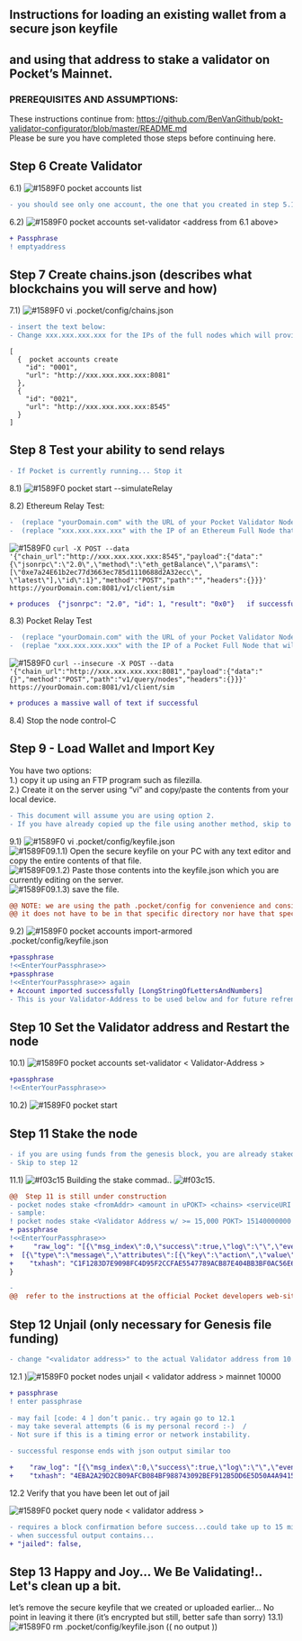 ##  Instructions for loading an existing wallet from a secure json keyfile  
##  and using that address to stake a validator on Pocket’s Mainnet.


###                     PREREQUISITES AND ASSUMPTIONS:
These instructions continue from: https://github.com/BenVanGithub/pokt-validator-configurator/blob/master/README.md   
Please be sure you have completed those steps before continuing here. 



## Step 6 Create Validator
6.1) ![#1589F0](https://via.placeholder.com/15/FFC000/000000?text=+) pocket accounts list 
```diff
- you should see only one account, the one that you created in step 5.1
```
6.2) ![#1589F0](https://via.placeholder.com/15/FFC000/000000?text=+) pocket accounts set-validator <address from 6.1 above>
```diff
+ Passphrase
! emptyaddress
```
## Step 7 Create chains.json (describes what blockchains you will serve and how)
7.1) ![#1589F0](https://via.placeholder.com/15/FFC000/000000?text=+) vi .pocket/config/chains.json
```diff
- insert the text below:  
- Change xxx.xxx.xxx.xxx for the IPs of the full nodes which will provide relays 
```
```
[  
  {  pocket accounts create
    "id": "0001",  
    "url": "http://xxx.xxx.xxx.xxx:8081"  
  },  
  {  
    "id": "0021",  
    "url": "http://xxx.xxx.xxx.xxx:8545"  
  }  
]  
```
## Step 8 Test your ability to send relays
```diff
- If Pocket is currently running... Stop it
```
8.1) ![#1589F0](https://via.placeholder.com/15/FFC000/000000?text=+) pocket start --simulateRelay

8.2)  Ethereum Relay Test:
```diff
-  (replace "yourDomain.com" with the URL of your Pocket Validator Node)  
-  (replace "xxx.xxx.xxx.xxx" with the IP of an Ethereum Full Node that will accept RPCs)  
``` 
![#1589F0](https://via.placeholder.com/15/FFC000/000000?text=+) ```curl -X POST --data '{"chain_url":"http://xxx.xxx.xxx.xxx:8545","payload":{"data":"{\"jsonrpc\":\"2.0\",\"method\":\"eth_getBalance\",\"params\":[\"0xe7a24E61b2ec77d3663ec785d1110688d2A32ecc\", \"latest\"],\"id\":1}","method":"POST","path":"","headers":{}}}' https://yourDomain.com:8081/v1/client/sim ```
``` diff
+ produces  {"jsonrpc": "2.0", "id": 1, "result": "0x0"}   if successful
```
8.3) Pocket Relay Test
```diff
-  (replace "yourDomain.com" with the URL of your Pocket Validator Node)  
-  (replae "xxx.xxx.xxx.xxx" with the IP of a Pocket Full Node that will accept RPCs)  
``` 
![#1589F0](https://via.placeholder.com/15/FFC000/000000?text=+) ```curl --insecure -X POST --data '{"chain_url":"http://xxx.xxx.xxx.xxx:8081","payload":{"data":"{}","method":"POST","path":"v1/query/nodes","headers":{}}}' https://yourDomain.com:8081/v1/client/sim ```
``` diff
+ produces a massive wall of text if successful
```
8.4) Stop the node control-C

## Step 9 - Load Wallet and Import Key

You have two options:  
1.)  copy it up using an FTP program such as filezilla.  
2.)  Create it on the server using “vi” and copy/paste the contents from your local device. 
```diff
- This document will assume you are using option 2.  
- If you have already copied up the file using another method, skip to 9.2
```
9.1) ![#1589F0](https://via.placeholder.com/15/FFC000/000000?text=+) vi .pocket/config/keyfile.json  
![#1589F0](https://via.placeholder.com/15/FFC000/000000?text=+)9.1.1) Open the secure keyfile on your PC with any text editor and copy the entire contents of that file.  
![#1589F0](https://via.placeholder.com/15/FFC000/000000?text=+)9.1.2) Paste those contents into the keyfile.json which you are currently editing on the server.  
![#1589F0](https://via.placeholder.com/15/FFC000/000000?text=+)9.1.3) save the file.
```diff
@@ NOTE: we are using the path .pocket/config for convenience and consistency…  @@
@@ it does not have to be in that specific directory nor have that specific name. @@
```

9.2) ![#1589F0](https://via.placeholder.com/15/FFC000/000000?text=+) pocket accounts import-armored .pocket/config/keyfile.json
```diff
+passphrase
!<<EnterYourPassphrase>>
+passphrase
!<<EnterYourPassphrase>> again
+ Account imported successfully [LongStringOfLettersAndNumbers] 
- This is your Validator-Address to be used below and for future refrence
```
## Step 10 Set the Validator address and Restart the node

10.1) ![#1589F0](https://via.placeholder.com/15/FFC000/000000?text=+) pocket accounts set-validator < Validator-Address >
```diff
+passphrase
!<<EnterYourPassphrase>>
```
10.2) ![#1589F0](https://via.placeholder.com/15/FFC000/000000?text=+) pocket start

## Step 11 Stake the node
```diff
- if you are using funds from the genesis block, you are already staked.
- Skip to step 12
```
11.1) ![#f03c15](https://via.placeholder.com/15/f03c15/000000?text=+) Building the stake commad.. ![#f03c15](https://via.placeholder.com/15/f03c15/000000?text=+).
```diff
@@  Step 11 is still under construction                                  @@
- pocket nodes stake <fromAddr> <amount in uPOKT> <chains> <serviceURI w/ rpc port> <chainID> <fees in Upokt>
- sample:
! pocket nodes stake <Validator Address w/ >= 15,000 POKT> 15140000000 0001,0021 http://yourDomainName:8081 mainnet 10000
+ passphrase
!<<EnterYourPassphrase>>
+     "raw_log": "[{\"msg_index\":0,\"success\":true,\"log\":\"\",\"events\":
+  [{\"type\":\"message\",\"attributes\":[{\"key\":\"action\",\"value\":\"stake_validator\"}]}]}]", 
+    "txhash": "C1F1283D7E9098FC4D95F2CCFAE5547789ACB87E404BB3BF0AC56E6C721E3E77"
}

-
@@  refer to the instructions at the official Pocket developers web-site @@
```
## Step 12 Unjail (only necessary for Genesis file funding)
```diff
- change "<validator address>" to the actual Validator address from 10.1
```
12.1 )![#1589F0](https://via.placeholder.com/15/FFC000/000000?text=+) pocket nodes unjail < validator address > mainnet 10000
 ```diff 
+ passphrase
! enter passphrase
  
- may fail [code: 4 ] don’t panic.. try again go to 12.1
- may take several attempts (6 is my personal record :-)  /
- Not sure if this is a timing error or network instability.

- successful response ends with json output similar too

+    "raw_log": "[{\"msg_index\":0,\"success\":true,\"log\":\"\",\"events\":[{\"type\":\"message\",\"attributes\":[{\"key\":\"action\",\"value\":\"unjail_validator\"}]}]}]",
+    "txhash": "4EBA2A29D2CB09AFCB084BF988743092BEF912B5DD6E5D50A4A941522A05946C"
```
12.2 Verify that you have been let out of jail

![#1589F0](https://via.placeholder.com/15/FFC000/000000?text=+) pocket query node < validator address >
  ```diff
- requires a block confirmation before success...could take up to 15 minutes
- when successful output contains...
+ "jailed": false,
```
## Step 13  Happy and Joy... We Be Validating!.. Let's clean up a bit.
let’s remove the secure keyfile that we created or uploaded earlier… 
No point in leaving it there (it’s encrypted but still, better safe than sorry)
13.1) ![#1589F0](https://via.placeholder.com/15/FFC000/000000?text=+) rm .pocket/config/keyfile.json
(( no output ))

